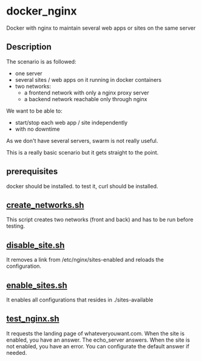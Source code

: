 # docker_nginx
Docker with nginx to maintain several web apps or sites on the same server

## Description 

The scenario is as followed:
* one server
* several sites / web apps on it running in docker containers
* two networks:
  * a frontend network with only a nginx proxy server
  * a backend network reachable only through nginx

We want to be able to:
* start/stop each web app / site independently
* with no downtime

As we don't have several servers, swarm is not really useful.

This is a really basic scenario but it gets straight to the point.

## prerequisites

docker should be installed.
to test it, curl should be installed.

## [create_networks.sh](create_networks.sh)

This script creates two networks (front and back) and has to be run before testing.

## [disable_site.sh](disable_site.sh)

It removes a link from /etc/nginx/sites-enabled and reloads the configuration.

## [enable_sites.sh](enable_sites.sh)

It enables all configurations that resides in ./sites-available

## [test_nginx.sh](test_nginx.sh)

It requests the landing page of whateveryouwant.com. 
When the site is enabled, you have an answer. The echo_server answers.
When the site is not enabled, you have an error. You can configurate the default answer if needed.
